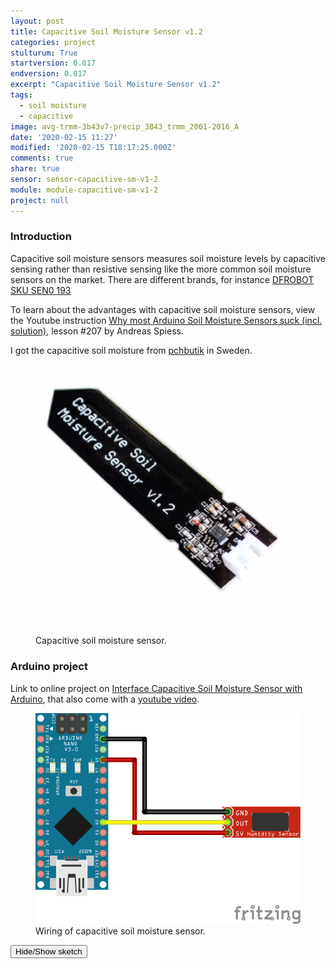 ```yaml
---
layout: post
title: Capacitive Soil Moisture Sensor v1.2
categories: project
stulturum: True
startversion: 0.017
endversion: 0.017
excerpt: "Capacitive Soil Moisture Sensor v1.2"
tags:
  - soil moisture
  - capacitive
image: avg-trmm-3b43v7-precip_3B43_trmm_2001-2016_A
date: '2020-02-15 11:27'
modified: '2020-02-15 T18:17:25.000Z'
comments: true
share: true
sensor: sensor-capacitive-sm-v1-2
module: module-capacitive-sm-v1-2
project: null
---
```

<script src="https://karttur.github.io/common/assets/js/karttur/togglediv.js"></script>

### Introduction

Capacitive soil moisture sensors measures soil moisture levels by capacitive sensing rather than resistive sensing like the more common soil moisture sensors on the market. There are different brands, for instance [DFROBOT SKU SEN0 193](https://wiki.dfrobot.com/Capacitive_Soil_Moisture_Sensor_SKU_SEN0193)

To learn about the advantages with capacitive soil moisture sensors, view the Youtube instruction [Why most Arduino Soil Moisture Sensors suck (incl. solution)](https://www.youtube.com/watch?v=udmJyncDvw0&t=134s), lesson \#207 by Andreas Spiess.

I got the capacitive soil moisture from [pchbutik](https://pchbutik.se/kretskort/1237-jordfukt-sensor-kapacitiv-avkanning-analogt-utgang-passar-arduino.html?search_query=fukt&results=14) in Sweden.

<figure>
<img src="../../images/capacitive-sm-v1-2.png">
<figcaption> Capacitive soil moisture sensor. </figcaption>
</figure>

### Arduino project

Link to online project on [Interface Capacitive Soil Moisture Sensor with Arduino](https://how2electronics.com/interface-capacitive-soil-moisture-sensor-with-arduino/), that also come with a [youtube video](https://www.youtube.com/watch?v=9h3JKwUsn2A).

<figure>
<img src="../../images/nano-capacitive-sm-v1-2_bb.png">
<figcaption> Wiring of capacitive soil moisture sensor. </figcaption>
</figure>

<button id= "toggleCapSM" onclick="hiddencode('CapSM')">Hide/Show sketch</button>

<div id="CapSM" style="display:none">
{% capture text-capture %}
{% raw %}

```
const int AirValue = 620;   //you need to replace this value with Value_1
const int WaterValue = 310;  //you need to replace this value with Value_2
int soilMoistureValue = 0;
int soilmoisturepercent=0;
void setup() {
  Serial.begin(9600); // open serial port, set the baud rate to 9600 bps
}
void loop() {
soilMoistureValue = analogRead(A2);  //put Sensor at A2 port
Serial.println(soilMoistureValue);
soilmoisturepercent = map(soilMoistureValue, AirValue, WaterValue, 0, 100);
if(soilmoisturepercent > 100)
{
  Serial.println("100 %");
}
else if(soilmoisturepercent <0)
{
  Serial.println("0 %");
}
else if(soilmoisturepercent >0 && soilmoisturepercent < 100)
{
  Serial.print(soilmoisturepercent);
  Serial.println("%");
}
delay(250);
}
```
{% endraw %}
{% endcapture %}
{% include widgets/toggle-code.html  toggle-text=text-capture  %}
</div>
